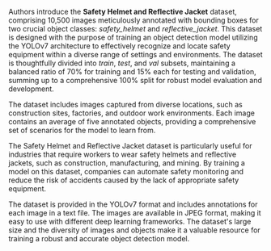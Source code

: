 Authors introduce the **Safety Helmet and Reflective Jacket** dataset, comprising 10,500 images meticulously annotated with bounding boxes for two crucial object classes: *safety_helmet* and *reflective_jacket*. This dataset is designed with the purpose of training an object detection model utilizing the YOLOv7 architecture to effectively recognize and locate safety equipment within a diverse range of settings and environments. The dataset is thoughtfully divided into *train*, *test*, and *val* subsets, maintaining a balanced ratio of 70% for training and 15% each for testing and validation, summing up to a comprehensive 100% split for robust model evaluation and development.

The dataset includes images captured from diverse locations, such as construction sites, factories, and outdoor work environments. Each image contains an average of five annotated objects, providing a comprehensive set of scenarios for the model to learn from.

The Safety Helmet and Reflective Jacket dataset is particularly useful for industries that require workers to wear safety helmets and reflective jackets, such as construction, manufacturing, and mining. By training a model on this dataset, companies can automate safety monitoring and reduce the risk of accidents caused by the lack of appropriate safety equipment.

The dataset is provided in the YOLOv7 format and includes annotations for each image in a text file. The images are available in JPEG format, making it easy to use with different deep learning frameworks. The dataset's large size and the diversity of images and objects make it a valuable resource for training a robust and accurate object detection model.
